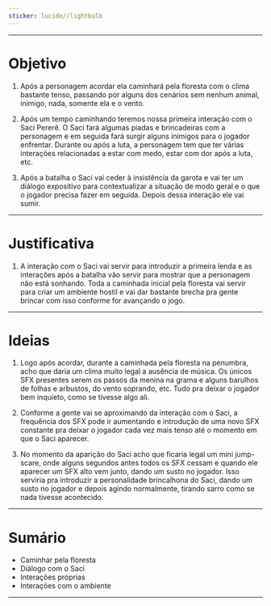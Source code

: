 ```yaml
---
sticker: lucide//lightbulb
---
```

---
# Objetivo

1. Após a personagem acordar ela caminhará pela floresta com o clima bastante tenso, passando por alguns dos cenários sem nenhum animal, inimigo, nada, somente ela e o vento. 

2. Após um tempo caminhando teremos nossa primeira interação com o Saci Pererê. O Saci fará algumas piadas e brincadeiras com a personagem e em seguida fará surgir alguns inimigos para o jogador enfrentar. Durante ou após a luta, a personagem tem que ter várias interações relacionadas a estar com medo, estar com dor após a luta, etc. 

3. Após a batalha o Saci vai ceder à insistência da garota e vai ter um diálogo expositivo para contextualizar a situação de modo geral e o que o jogador precisa fazer em seguida. Depois dessa interação ele vai sumir.

---
# Justificativa

1. A interação com o Saci vai servir para introduzir a primeira lenda e as interações após a batalha vão servir para mostrar que a personagem não está sonhando. Toda a caminhada inicial pela floresta vai servir para criar um ambiente hostil e vai dar bastante brecha pra gente brincar com isso conforme for avançando o jogo.

---
# Ideias

1. Logo após acordar, durante a caminhada pela floresta na penumbra, acho que daria um clima muito legal a ausência de música. Os únicos SFX presentes serem os passos da menina na grama e alguns barulhos de folhas e arbustos, do vento soprando, etc. Tudo pra deixar o jogador bem inquieto, como se tivesse algo ali.

2. Conforme a gente vai se aproximando da interação com o Saci, a frequência dos SFX pode ir aumentando e introdução de uma novo SFX constante pra deixar o jogador cada vez mais tenso até o momento em que o Saci aparecer. 

3. No momento da aparição do Saci acho que ficaria legal um mini jump-scare, onde alguns segundos antes todos os SFX cessam e quando ele aparecer um SFX alto vem junto, dando um susto no jogador. Isso serviria pra introduzir a personalidade brincalhona do Saci, dando um susto no jogador e depois agindo normalmente, tirando sarro como se nada tivesse acontecido.

---
# Sumário

- Caminhar pela floresta
- Diálogo com o Saci
- Interações próprias
- Interações com o ambiente

---
